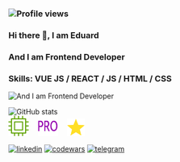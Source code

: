 ### ![Profile views](https://gpvc.arturio.dev/Eduard-Mychka)   
### Hi there 👋, I am Eduard   
### And I am Frontend Developer    
### Skills: VUE JS / **REACT** / JS / HTML / CSS
![And I am Frontend Developer](https://www.google.com/url?sa=i&url=https%3A%2F%2Funsplash.com%2Fimages%2Fnature%2Fgalaxy&psig=AOvVaw1PQRUjalTXa2AR60NlaMOO&ust=1625061073025000&source=images&cd=vfe&ved=0CAoQjRxqFwoTCKCFn7j-vPECFQAAAAAdAAAAABAE)

![GitHub stats](https://github-readme-stats.vercel.app/api?username=Eduard-Mychka&show_icons=true&theme=radical)   
<a href='https://docs.github.com/en/developers'><img src='https://raw.githubusercontent.com/acervenky/animated-github-badges/master/assets/devbadge.gif' width='40' height='40'></a> 
<a href='https://github.com/pricing'><img src='https://raw.githubusercontent.com/acervenky/animated-github-badges/master/assets/pro.gif' width='40' height='40'></a> 
<a href='https://stars.github.com/'><img src='https://raw.githubusercontent.com/acervenky/animated-github-badges/master/assets/starbadge.gif' width='35' height='35'></a> 

[<img src='https://cdn.jsdelivr.net/npm/simple-icons@3.0.1/icons/linkedin.svg' alt='linkedin' height='40'>](https://www.linkedin.com/in/https://www.linkedin.com/in/eduard-mychka-3055851a4//)
[<img src='https://cdn.jsdelivr.net/npm/simple-icons@3.0.1/icons/codewars.svg' alt='codewars' height='40'>](https://www.codewars.com/users/Eduard-Mychka)
[<img src='https://cdn.jsdelivr.net/npm/simple-icons@3.0.1/icons/telegram.svg' alt='telegram' height='40'>](https://t.me/edkowich)
